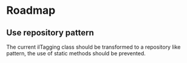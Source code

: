 # Roadmap

## Use repository pattern

The current ilTagging class should be transformed to a repository like pattern, the use of static methods should be prevented.